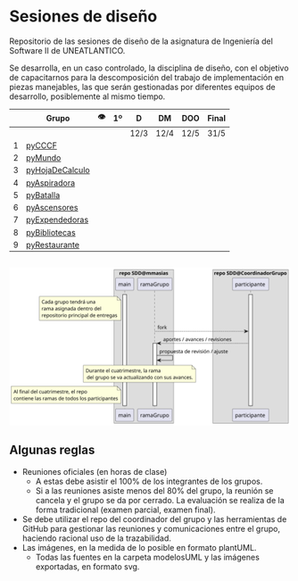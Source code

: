 # Sesiones de diseño

Repositorio de las sesiones de diseño de la asignatura de Ingeniería del Software II de UNEATLANTICO.

Se desarrolla, en un caso controlado, la disciplina de diseño, con el objetivo de capacitarnos para la descomposición del trabajo de implementación en piezas manejables, las que serán gestionadas por diferentes equipos de desarrollo, posiblemente al mismo tiempo.

<div align=center>

| |Grupo|👁️|1º|D|DM|DOO|Final
|-|-|:-:|:-:|:-:|:-:|:-:|:-:|
| ||||12/3|12/4|12/5|31/5
|1|[pyCCCF](https://github.com/puntoReflex/pyCCCF/blob/main/enunciado.md)
|2|[pyMundo](https://github.com/puntoReflex/pyMundo/blob/main/enunciado.md)
|3|[pyHojaDeCalculo](https://github.com/puntoReflex/pyHojaDeCalculo/blob/main/enunciado.md)
|4|[pyAspiradora](https://github.com/puntoReflex/pyAspiradora/blob/main/enunciado.md)
|5|[pyBatalla](https://github.com/puntoReflex/pyBatalla/blob/main/enunciado.md)
|6|[pyAscensores](https://github.com/puntoReflex/pyAscensores/blob/main/enunciado.md)
|7|[pyExpendedoras](https://github.com/puntoReflex/pyExpendedoras/blob/main/enunciado.md)
|8|[pyBibliotecas](https://github.com/puntoReflex/pyBiblioteca/blob/main/enunciado.md)
|9|[pyRestaurante](https://github.com/puntoReflex/pyRestaurante/blob/main/enunciado.md)

</div>

<div align=center>

||
|-|
![](/images/modelosUML/trabajoRepos.svg)

</div>

## Algunas reglas

- Reuniones oficiales (en horas de clase)
  - A estas debe asistir el 100% de los integrantes de los grupos.
  - Si a las reuniones asiste menos del 80% del grupo, la reunión se cancela y el grupo se da por cerrado. La evaluación se realiza de la forma tradicional (examen parcial, examen final).
- Se debe utilizar el repo del coordinador del grupo y las herramientas de GitHub para gestionar las reuniones y comunicaciones entre el grupo, haciendo racional uso de la trazabilidad.
- Las imágenes, en la medida de lo posible en formato plantUML.
  - Todas las fuentes en la carpeta modelosUML y las imágenes exportadas, en formato svg.
